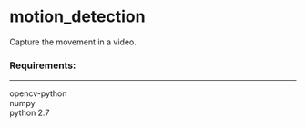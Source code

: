 # motion_detection
Capture the movement in a video.

<h3>Requirements:</h3>
<hr>
opencv-python <br>
numpy <br>
python 2.7
